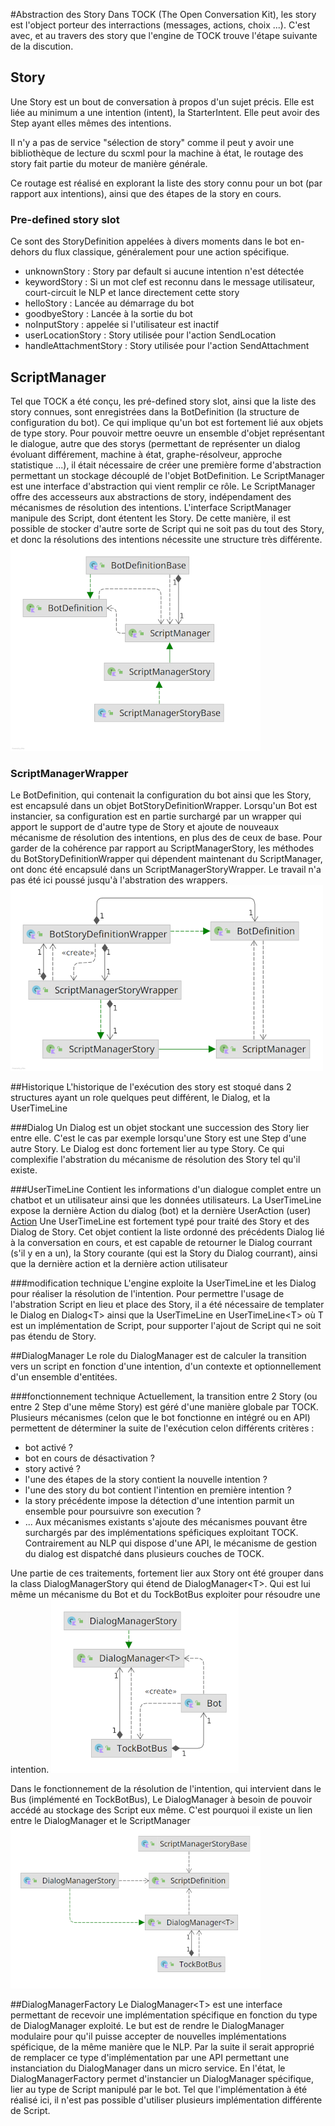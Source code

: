 #Abstraction des Story
Dans TOCK (The Open Conversation Kit), les story est l'object porteur des interractions (messages, actions, choix ...). C'est avec, et au travers des story que l'engine de TOCK trouve l'étape suivante de la discution.

## Story
Une Story est un bout de conversation à propos d'un sujet précis.
Elle est liée au minimum a une intention (intent), la StarterIntent. Elle peut avoir des Step ayant elles mêmes des intentions.

Il n'y a pas de service "sélection de story" comme il peut y avoir une bibliothèque de lecture du scxml pour la machine à état, le routage des story fait partie du moteur de manière générale.

Ce routage est réalisé en explorant la liste des story connu pour un bot (par rapport aux intentions), ainsi que des étapes de la story en cours.

### Pre-defined story slot
Ce sont des StoryDefinition appelées à divers moments dans le bot en-dehors du flux classique, généralement pour une action spécifique.
- unknownStory : Story par default si aucune intention n'est détectée
- keywordStory : Si un mot clef est reconnu dans le message utilisateur, court-circuit le NLP et lance directement cette story
- helloStory : Lancée au démarrage du bot
- goodbyeStory : Lancée à la sortie du bot
- noInputStory :  appelée si l'utilisateur est inactif
- userLocationStory : Story utilisée pour l'action SendLocation
- handleAttachmentStory : Story utilisée pour l'action SendAttachment


## ScriptManager
Tel que TOCK a été conçu, les pré-defined story slot, ainsi que la liste des story connues, sont enregistrées dans la BotDefinition (la structure de configuration du bot). Ce qui implique qu'un bot est fortement lié aux objets de type story. Pour pouvoir mettre oeuvre un ensemble d'objet représentant le dialogue, autre que des storys (permettant de représenter un dialog évoluant différement, machine à état, graphe-résolveur, approche statistique ...), il était nécessaire de créer une première forme d'abstraction permettant un stockage découplé de l'objet BotDefinition.
Le ScriptManager est une interface d'abstraction qui vient remplir ce rôle. Le ScriptManager offre des accesseurs aux abstractions de story, indépendament des mécanismes de résolution des intentions.
L'interface ScriptManager manipule des Script, dont étentent les Story. De cette manière, il est possible de stocker d'autre sorte de Script qui ne soit pas du tout des Story, et donc la résolutions des intentions nécessite une structure très différente.
![Diagrame du ScriptManager dans le Bot](doc/ScriptManager.png)

### ScriptManagerWrapper
Le BotDefinition, qui contenait la configuration du bot ainsi que les Story, est encapsulé dans un objet BotStoryDefinitionWrapper. Lorsqu'un Bot est instancier, sa configuration est en partie surchargé par un wrapper qui apport le support de d'autre type de Story et ajoute de nouveaux mécanisme de résolution des intentions, en plus des de ceux de base.
Pour garder de la cohérence par rapport au ScriptManagerStory, les méthodes du BotStoryDefinitionWrapper qui dépendent maintenant du ScriptManager, ont donc été encapsulé dans un ScriptManagerStoryWrapper. Le travail n'a pas été ici poussé jusqu'à l'abstration des wrappers.
![ScriptManagerStoryWrapper](doc/wrapper.png)

##Historique
L'historique de l'exécution des story est stoqué dans 2 structures ayant un role quelques peut différent, le Dialog, et la UserTimeLine

###Dialog
Un Dialog est un objet stockant une succession des Story lier entre elle. C'est le cas par exemple lorsqu'une Story est une Step d'une autre Story.
Le Dialog est donc fortement lier au type Story. Ce qui complexifie l'abstration du mécanisme de résolution des Story tel qu'il existe.

###UserTimeLine
Contient les informations d'un dialogue complet entre un chatbot et un utilisateur ainsi que les données utilisateurs.
La UserTimeLine expose la dernière Action du dialog (bot) et la dernière UserAction (user) [Action](http://doc.tock.ai/tock/dokka/tock/ai.tock.bot.engine.action/-action/index.html)
Une UserTimeLine est fortement typé pour traité des Story et des Dialog de Story. Cet objet contient la liste ordonné des précédents Dialog lié à la conversation en cours, et est capable de retourner le Dialog courrant (s'il y en a un), la Story courante (qui est la Story du Dialog courrant), ainsi que la dernière action et la dernière action utilisateur

###modification technique
L'engine exploite la UserTimeLine et les Dialog pour réaliser la résolution de l'intention. Pour permettre l'usage de l'abstration Script en lieu et place des Story, il a été nécessaire de templater le Dialog en Dialog\<T\> ainsi que la UserTimeLine en UserTimeLine\<T\> où T est un implémentation de Script, pour supporter l'ajout de Script qui ne soit pas étendu de Story.


##DialogManager
Le role du DialogManager est de calculer la transition vers un script en fonction d'une intention, d'un contexte et optionnellement d'un ensemble d'entitées.

###fonctionnement technique
Actuellement, la transition entre 2 Story (ou entre 2 Step d'une même Story) est géré d'une manière globale par TOCK. Plusieurs mécanismes (celon que le bot fonctionne en intégré ou en API) permettent de déterminer la suite de l'exécution celon différents critères :
- bot activé ?
- bot en cours de désactivation ?
- story activé ?
- l'une des étapes de la story contient la nouvelle intention ?
- l'une des story du bot contient l'intention en première intention ?
- la story précédente impose la détection d'une intention parmit un ensemble pour poursuivre son execution ?
- ...
  Aux mécanismes existants s'ajoute des mécanismes pouvant être surchargés par des implémentations spéficiques exploitant TOCK.
  Contrairement au NLP qui dispose d'une API, le mécanisme de gestion du dialog est dispatché dans plusieurs couches de TOCK.

Une partie de ces traitements, fortement lier aux Story ont été grouper dans la class DialogManagerStory qui étend de DialogManager\<T\>. Qui est lui même un mécanisme du Bot et du TockBotBus exploiter pour résoudre une intention.
![DialogMangerT dans Bot et TockBotBus](doc/DialogManager.png)

Dans le fonctionnement de la résolution de l'intention, qui intervient dans le Bus (implémenté en TockBotBus), Le DialogManager à besoin de pouvoir accédé au stockage des Script eux même. C'est pourquoi il existe un lien entre le DialogManager et le ScriptManager
![lien entre DialogManager et ScriptManager](doc/TockBotBus.png)


##DialogManagerFactory
Le DialogManager\<T\> est une interface permettant de recevoir une implémentation spécifique en fonction du type de DialogManager exploité. Le but est de rendre le DialogManager modulaire pour qu'il puisse accepter de nouvelles implémentations spéficique, de la même manière que le NLP. Par la suite il serait approprié de remplacer ce type d'implémentation par une API permettant une instanciation du DialogManager dans un micro service.
En l'état, le DialogManagerFactory permet d'instancier un DialogManager spécifique, lier au type de Script manipulé par le bot.
Tel que l'implémentation à été réalisé ici, il n'est pas possible d'utiliser plusieurs implémentation différente de Script.


